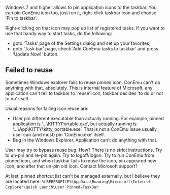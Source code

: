 ﻿Windows 7 and higher allows to pin application icons to the taskbar.
You can pin ConEmu icon too, just run it, right-click taskbar icon and choose ‘Pin to taskbar’.

Right-clicking on that icon may pop up list of registered tasks.
If you want to use that handy way to start tasks, do the following:

  * goto ‘Tasks’ page of the Settings dialog and set up your favorites;
  * goto ‘Task bar’ page, check ‘Add ConEmu tasks to taskbar’ and press ‘Update Now!’ button.

## Failed to reuse ##
Sometimes Windows explorer fails to reuse pinned icon. ConEmu can't do anything with that, absolutely.
This is internal feature of Microsoft, any application can't tell to taskbar to ‘reuse’ icon,
taskbar decides ‘to do or not to do’ itself.

Usual reasons for failing icon reuse are:

  * User pin different executable than actually running. For example, pinned application is ‘...\KiTTYPortable.exe’, but actually running is ‘...\App\KiTTY\kitty\_portable.exe’. That is not a ConEmu issue usually, user can (and must) pin ‘ConEmu.exe’ itself.
  * Bug in the Windows Explorer. Application can't do anything with that.

User may try to bypass reuse bug. How? There is no strict instructions.
Try to un-pin and re-pin again. Try to logoff/logon. Try to run ConEmu from pinned icon,
and when taskbar fails to reuse the icon, pin appeared new icon, and after that un-pin old icon.
Contact Microsoft support?

At last, pinned shortcut list can't be managed externally, but I believe they are located here:
`%USERPROFILE%\AppData\Roaming\Microsoft\Internet Explorer\Quick Launch\User Pinned\TaskBar`.